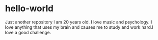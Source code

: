 # hello-world
Just another repository
I am 20 years old. I love music and psychology. I love anything that uses my brain and causes me to study and work hard.I love a good challenge. 
